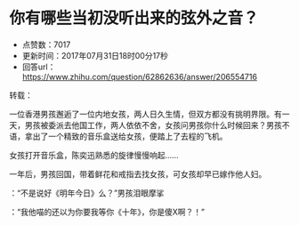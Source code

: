 # 你有哪些当初没听出来的弦外之音？
- 点赞数：7017
- 更新时间：2017年07月31日18时00分17秒
- 回答url：https://www.zhihu.com/question/62862636/answer/206554716
<body>
 <p data-pid="DfPgHFbA">转载：</p>
 <p data-pid="N45fed7K">一位香港男孩邂逅了一位内地女孩，两人日久生情，但双方都没有挑明界限。有一天，男孩被委派去他国工作，两人依依不舍，女孩问男孩你什么时候回来？男孩不语，拿出了一个精致的音乐盒送给女孩，便踏上了去程的飞机。</p>
 <p data-pid="TXPFgbU2">女孩打开音乐盒，陈奕迅熟悉的旋律慢慢响起……</p>
 <p data-pid="iEn71qP_">一年后，男孩回国，带着鲜花和戒指去找女孩，可女孩却早已嫁作他人妇。</p>
 <p data-pid="rbq54ya8">：“不是说好《明年今日》么？”男孩泪眼摩挲</p>
 <p data-pid="B1yuCG9D">：“我他喵的还以为你要我等你《十年》，你是傻X啊？！”</p>
</body>